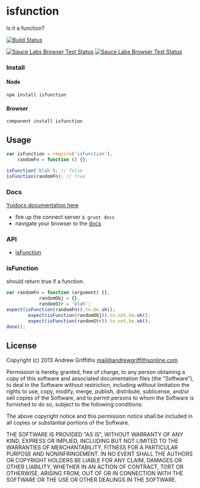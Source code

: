 # isfunction

Is it a function?


[![Build Status](https://secure.travis-ci.org/techjacker/isfunction.png)](http://travis-ci.org/techjacker/isfunction)

[![Sauce Labs Browser Test Status](https://saucelabs.com/buildstatus/isfunction)](https://saucelabs.com/u/isfunction)
[![Sauce Labs Browser Test Status](https://saucelabs.com/browser-matrix/isfunction.svg)](https://saucelabs.com/u/isfunction)


### Install

#### Node

```Shell
npm install isfunction
```

#### Browser

```Shell
component install isfunction
```


## Usage

```JavaScript
var isFunction = require('isFunction'),
	randomFn = function () {};

isFunction('blah'); // false
isFunction(randomFn); // true
```


### Docs
[Yuidocs documentation here](docs/index.html)
- fire up the connect server ```$ grunt docs```
- navigate your browser to the [docs](http://localhost:9001)

### API
   - [isFunction](#isfunction)
<a name=""></a>
 
<a name="isfunction"></a>
### isFunction
should return true if a function.

```js
var randomFn = function (argument) {},
			randomObj = {},
			randomStr = 'blah';
expect(isFunction(randomFn)).to.be.ok();
		expect(isFunction(randomObj)).to.not.be.ok();
		expect(isFunction(randomStr)).to.not.be.ok();
done();
```

## License
Copyright (c) 2013 Andrew Griffiths <mail@andrewgriffithsonline.com>

Permission is hereby granted, free of charge, to any person obtaining
a copy of this software and associated documentation files (the
"Software"), to deal in the Software without restriction, including
without limitation the rights to use, copy, modify, merge, publish,
distribute, sublicense, and/or sell copies of the Software, and to
permit persons to whom the Software is furnished to do so, subject to
the following conditions:

The above copyright notice and this permission notice shall be
included in all copies or substantial portions of the Software.

THE SOFTWARE IS PROVIDED "AS IS", WITHOUT WARRANTY OF ANY KIND,
EXPRESS OR IMPLIED, INCLUDING BUT NOT LIMITED TO THE WARRANTIES OF
MERCHANTABILITY, FITNESS FOR A PARTICULAR PURPOSE AND
NONINFRINGEMENT. IN NO EVENT SHALL THE AUTHORS OR COPYRIGHT HOLDERS BE
LIABLE FOR ANY CLAIM, DAMAGES OR OTHER LIABILITY, WHETHER IN AN ACTION
OF CONTRACT, TORT OR OTHERWISE, ARISING FROM, OUT OF OR IN CONNECTION
WITH THE SOFTWARE OR THE USE OR OTHER DEALINGS IN THE SOFTWARE.